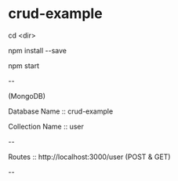# crud-example


cd \<dir\>

npm install --save

npm start

-- 

(MongoDB)

Database Name :: crud-example

Collection Name :: user

--

Routes :: http://localhost:3000/user (POST & GET)

--

